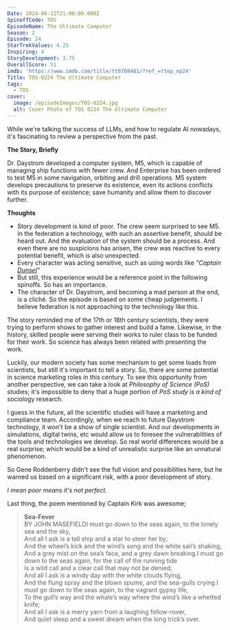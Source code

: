 ```yaml
---
Date: 2024-06-22T21:00:00.000Z
SpinoffCode: TOS
EpisodeName: The Ultimate Computer
Season: 2
Episode: 24
StarTrekValues: 4.25
Inspiring: 4
StoryDevelopment: 3.75
OverallScore: 51
imdb: 'https://www.imdb.com/title/tt0708481/?ref_=ttep_ep24'
Title: TOS-0224 The Ultimate Computer
tags:
  - TOS
cover:
  image: /episodeImages/TOS-0224.jpg
  alt: Cover Photo of TOS 0224 The Ultimate Computer
---
```


While we're talking the success of LLMs, and how to regulate AI nowadays, it's fascinating to review a perspective from the past.

**The Story, Briefly**

Dr. Daystrom developed a computer system, M5, which is capable of managing ship functions with fewer crew. And Enterprise has been ordered to test M5 in some navigation, orbiting and drill operations. M5 system develops precautions to preserve its existence, even its actions conflicts with its purpose of existence; save humanity and allow them to discover further.

**Thoughts**

* Story development is kind of poor. The crew seem surprised to see M5. In the federation a technology, with such an assertive benefit, should be heard out. And the evaluation of the system should be a process. And even there are no suspicions has arisen, the crew was reactive to every potential benefit, which is also unexpected.
* Every character was acting sensitive, such as using words like *"Captain [Dunsel]()"*
* But still, this experience would be a reference point in the following spinoffs. So has an importance.
* The character of Dr. Daystrom, and becoming a mad person at the end, is a cliché. So the episode is based on some cheap judgements. I believe federation is not approaching to the technology like this.

The story reminded me of the 17th or 18th century scientists, they were trying to perform shows to gather interest and build a fame. Likewise, in the history, skilled people were serving their works to ruler class to be funded for their work. So science has always been related with presenting the work.

Luckily, our modern society has some mechanism to get some loads from scientists, but still it's important to tell a story. So, there are some potential in science marketing roles in this century. To see this opportunity from another perspective, we can take a look at *Philosophy of Science* *(PoS)* studies; it's impossible to deny that a huge portion of *PoS study is a kind of* sociology research.

I guess in the future, all the scientific studies will have a marketing and compliance team. Accordingly, when we reach to future Daystrom technology, it won't be a show of single scientist. And our developments in simulations, digital twins, etc would allow us to foresee the vulnerabilities of the tools and technologies we develop. So real world differences would be a real surprise; which would be a kind of unrealistic surprise like an unnatural phenomenon.

So Gene Roddenberry didn't see the full vision and possibilities here, but he warned us based on a significant risk, with a poor development of story.

*I mean poor means it's not perfect.*

Last thing, the poem mentioned by Captain Kirk was awesome;

> **Sea-Fever**\
> BY JOHN MASEFIELDI must go down to the seas again, to the lonely sea and the sky,\
> And all I ask is a tall ship and a star to steer her by;\
> And the wheel’s kick and the wind’s song and the white sail’s shaking,\
> And a grey mist on the sea’s face, and a grey dawn breaking.I must go down to the seas again, for the call of the running tide\
> Is a wild call and a clear call that may not be denied;\
> And all I ask is a windy day with the white clouds flying,\
> And the flung spray and the blown spume, and the sea-gulls crying.I must go down to the seas again, to the vagrant gypsy life,\
> To the gull’s way and the whale’s way where the wind’s like a whetted knife;\
> And all I ask is a merry yarn from a laughing fellow-rover,\
> And quiet sleep and a sweet dream when the long trick’s over.
